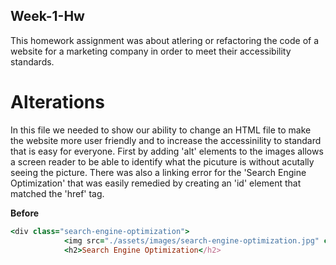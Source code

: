 ## Week-1-Hw

This homework assignment was about atlering or refactoring the code of a website for a marketing company in order to meet their accessibility standards. 

# Alterations

In this file we needed to show our ability to change an HTML file to make the website more user friendly and to increase the accessinility to standard that is easy for everyone. First by adding 'alt' elements to the images allows a screen reader to be able to identify what the picuture is without acutally seeing the picture. 
There was also a linking error for the 'Search Engine Optimization' that was easily remedied by creating an 'id' element that matched the 'href' tag. 

**Before**
``` ruby
<div class="search-engine-optimization">
            <img src="./assets/images/search-engine-optimization.jpg" class="float-left" />
            <h2>Search Engine Optimization</h2>
```
